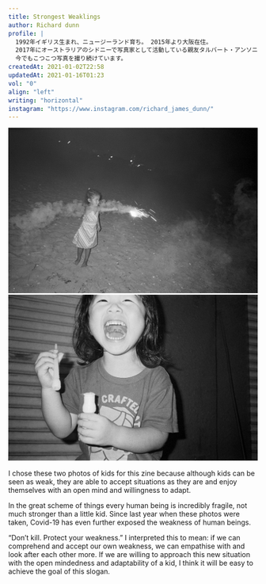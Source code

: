 ```yaml
---
title: Strongest Weaklings
author: Richard dunn
profile: |
  1992年イギリス生まれ、ニュージーランド育ち。 2015年より大阪在住。
  2017年にオーストラリアのシドニーで写真家として活動している親友タルバート・アンソニーを通じて写真を撮り始め、その後幾人かの友人のフィルム作品に感銘を受け、すぐにデジタルからフィルムに移行しました。
  今でもこつこつ写真を撮り続けています。
createdAt: 2021-01-02T22:58
updatedAt: 2021-01-16T01:23
vol: "0"
align: "left"
writing: "horizontal"
instagram: "https://www.instagram.com/richard_james_dunn/"
---
```


![](../../artworks/richard-dunn/richard-dunn-01.jpg)
![](../../artworks/richard-dunn/richard-dunn-02.jpg)

I chose these two photos of kids for this zine because although kids can be seen as weak, they are able to accept situations as they are and enjoy themselves with an open mind and willingness to adapt.

In the great scheme of things every human being is incredibly fragile, not much stronger than a little kid.
Since last year when these photos were taken, Covid-19 has even further exposed the weakness of human beings.

“Don’t kill. Protect your weakness.”
I interpreted this to mean: if we can comprehend and accept our own weakness, we can empathise with and look after each other more.
If we are willing to approach this new situation with the open mindedness and adaptability of a kid, I think it will be easy to achieve the goal of this slogan.
